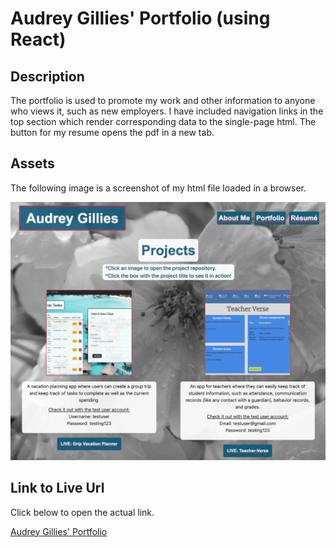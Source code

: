 # Audrey Gillies' Portfolio (using React)

## Description

The portfolio is used to promote my work and other information to anyone who views it, such as new employers. I have included navigation links in the top section which render corresponding data to the single-page html.  The button for my resume opens the pdf in a new tab.

## Assets

The following image is a screenshot of my html file loaded in a browser.

![Screenshot of the Website](./src/images/screenshot-of-full-site.png)

## Link to Live Url

Click below to open the actual link.

[Audrey Gillies' Portfolio](https://audrey-g37.github.io/Audrey-Portfolio-React/)
